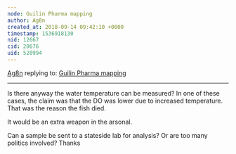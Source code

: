 ```yaml
---
node: Guilin Pharma mapping
author: Ag8n
created_at: 2018-09-14 09:42:10 +0000
timestamp: 1536918130
nid: 12667
cid: 20676
uid: 520994
---
```




[Ag8n](../profile/Ag8n) replying to: [Guilin Pharma mapping](../notes/shanlter/02-07-2016/guilin-pharma-mapping)

----
Is there anyway the water temperature can be measured?  In one of these cases, the claim was that the DO was lower due to increased temperature.  That was the reason the fish died.

It would be an extra weapon in the arsonal.  

Can a sample be sent to a stateside lab for analysis?  Or are too many politics involved?  Thanks

